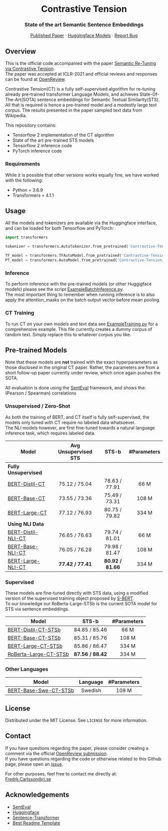 <br />
<p align="center">
  <h1 align="center">Contrastive Tension</h1>
  <h3 align="center">State of the art Semantic Sentence Embeddings</h3>
  
  <p align="center">  
    <a href="https://openreview.net/pdf?id=Ov_sMNau-PF">Published Paper</a>
    ·
    <a href="https://huggingface.co/Contrastive-Tension">Huggingface Models</a>
    ·
    <a href="https://github.com/FreddeFrallan/Contrastive-Tension/issues">Report Bug</a>
  </p>
</p>


<!-- ABOUT THE PROJECT -->
## Overview
This is the official code accompanied with the paper [Semantic Re-Tuning via Contrastive Tension](https://openreview.net/pdf?id=Ov_sMNau-PF).</br>
The paper was accepted at ICLR-2021 and official reviews and responses can be found at [OpenReview](https://openreview.net/forum?id=Ov_sMNau-PF).

Contrastive Tension(CT) is a fully self-supervised algorithm for re-tuning already pre-trained transformer Language Models, and achieves State-Of-The-Art(SOTA) sentence embeddings for Semantic Textual Similarity(STS). All that is required is hence a pre-trained model and a modestly large text corpus. The results presented in the paper sampled text data from Wikipedia.

This repository contains:
* Tensorflow 2 implementation of the CT algorithm
* State of the art pre-trained STS models
* Tensorflow 2 inference code
* PyTorch inference code

### Requirements
While it is possible that other versions works equally fine, we have worked with the following:

* Python = 3.6.9
* Transformers = 4.1.1

<!-- USAGE EXAMPLES -->
## Usage
All the models and tokenizers are available via the Huggingface interface, and can be loaded for both Tensorflow and PyTorch:
```python
import transformers

tokenizer = transformers.AutoTokenizer.from_pretrained('Contrastive-Tension/RoBerta-Large-CT-STSb')

TF_model = transformers.TFAutoModel.from_pretrained('Contrastive-Tension/RoBerta-Large-CT-STSb')
PT_model = transformers.AutoModel.from_pretrained('Contrastive-Tension/RoBerta-Large-CT-STSb')
```

### Inference
To perform inference with the pre-trained models (or other Huggigface models) please see the script [ExampleBatchInference.py](ExampleBatchInference.py). <br>
The most important thing to remember when running inference is to also apply the attention_masks on the batch output vector before mean pooling.

### CT Training
To run CT on your own models and text data see [ExampleTraining.py](ExampleTraining.py) for a comprehensive example. This file currently creates a dummy corpus of random text. Simply replace this to whatever corpus you like.

<!-- GETTING STARTED -->
## Pre-trained Models
Note that these models are <b>not</b> trained with the exact hyperparameters as those disclosed in the original CT paper. Rather, the parameters are from a short follow-up paper currently under review, which once again pushes the SOTA.

All evaluation is done using the [SentEval](https://github.com/facebookresearch/SentEval) framework, and shows the: (Pearson / Spearman) correlations
### Unsupervised / Zero-Shot
As both the training of BERT, and CT itself is fully self-supervised, the models only tuned with CT require no labeled data whatsoever.<br>
The NLI models however, are first fine-tuned towards a natural language inference task, which requires labeled data.

| Model| Avg Unsupervised STS |STS-b | #Parameters|
| ----------------------------------|:-----: |:-----: |:-----: |
|**Fully Unsupervised**    ||
| [BERT-Distil-CT](https://huggingface.co/Contrastive-Tension/BERT-Distil-CT)             | 75.12 / 75.04| 78.63 / 77.91 | 66 M|
| [BERT-Base-CT](https://huggingface.co/Contrastive-Tension/BERT-Base-CT)  | 73.55 / 73.36 | 75.49 / 73.31 | 108 M|
| [BERT-Large-CT](https://huggingface.co/Contrastive-Tension/BERT-Large-CT)        | 77.12 / 76.93| 80.75 / 79.82 | 334 M|
|**Using NLI Data**    ||
| [BERT-Distil-NLI-CT](https://huggingface.co/Contrastive-Tension/BERT-Distil-NLI-CT)             | 76.65 / 76.63 | 79.74 / 81.01 | 66 M|
| [BERT-Base-NLI-CT](https://huggingface.co/Contrastive-Tension/BERT-Base-NLI-CT)  | 76.05 / 76.28 | 79.98 / 81.47  | 108 M|
| [BERT-Large-NLI-CT](https://huggingface.co/Contrastive-Tension/BERT-Large-NLI-CT)        | <b> 77.42 / 77.41 </b> | <b> 80.92 / 81.66 </b>  | 334 M|

### Supervised
These models are fine-tuned directly with STS data, using a modified version of the supervised training object proposed by [S-BERT](https://arxiv.org/abs/1908.10084).<br>
To our knowledge our RoBerta-Large-STSb is the current SOTA model for STS via sentence embeddings.

| Model| STS-b | #Parameters|
| ----------------------------------|:-----: |:-----: |
| [BERT-Distil-CT-STSb](https://huggingface.co/Contrastive-Tension/BERT-Distil-CT-STSb)             | 84.85 / 85.46  | 66 M|
| [BERT-Base-CT-STSb](https://huggingface.co/Contrastive-Tension/BERT-Base-CT-STSb)  | 85.31 / 85.76  | 108 M|
| [BERT-Large-CT-STSb](https://huggingface.co/Contrastive-Tension/BERT-Large-CT-STSb)        | 85.86 / 86.47  | 334 M|
| [RoBerta-Large-CT-STSb](https://huggingface.co/Contrastive-Tension/RoBerta-Large-CT-STSb)        | <b> 87.56 / 88.42 </b>  | 334 M|

### Other Languages

| Model | Language | #Parameters|
| ----------------------------------|:-----: |:-----: |
| [BERT-Base-Swe-CT-STSb](https://huggingface.co/Contrastive-Tension/BERT-Base-Swe-CT-STSb/tree/main)             | Swedish  | 108 M|



<!-- LICENSE -->
## License
Distributed under the MIT License. See `LICENSE` for more information.


<!-- CONTACT -->
## Contact
If you have questions regarding the paper, please consider creating a comment via the official [OpenReview submission](https://openreview.net/forum?id=Ov_sMNau-PF). </br>
If you have questions regarding the code or otherwise related to this Github page, please open an [issue](https://github.com/FreddeFrallan/Contrastive-Tension/issues).

For other purposes, feel free to contact me directly at: Fredrk.Carlsson@ri.se

<!-- ACKNOWLEDGEMENTS -->
## Acknowledgements
* [SentEval](https://github.com/facebookresearch/SentEval)
* [Huggingface](https://huggingface.co/)
* [Sentence-Transformer](https://github.com/UKPLab/sentence-transformers)
* [Best Readme Template](https://github.com/othneildrew/Best-README-Template)


<!-- MARKDOWN LINKS & IMAGES -->
<!-- https://www.markdownguide.org/basic-syntax/#reference-style-links -->
[contributors-shield]: https://img.shields.io/github/contributors/othneildrew/Best-README-Template.svg?style=for-the-badge
[contributors-url]: https://github.com/othneildrew/Best-README-Template/graphs/contributors
[forks-shield]: https://img.shields.io/github/forks/othneildrew/Best-README-Template.svg?style=for-the-badge
[forks-url]: https://github.com/othneildrew/Best-README-Template/network/members
[stars-shield]: https://img.shields.io/github/stars/othneildrew/Best-README-Template.svg?style=for-the-badge
[stars-url]: https://github.com/othneildrew/Best-README-Template/stargazers
[issues-shield]: https://img.shields.io/github/issues/othneildrew/Best-README-Template.svg?style=for-the-badge
[issues-url]: https://github.com/othneildrew/Best-README-Template/issues
[license-shield]: https://img.shields.io/github/license/othneildrew/Best-README-Template.svg?style=for-the-badge
[license-url]: https://github.com/othneildrew/Best-README-Template/blob/master/LICENSE.txt
[linkedin-shield]: https://img.shields.io/badge/-LinkedIn-black.svg?style=for-the-badge&logo=linkedin&colorB=555
[linkedin-url]: https://linkedin.com/in/othneildrew
[product-screenshot]: images/screenshot.png
